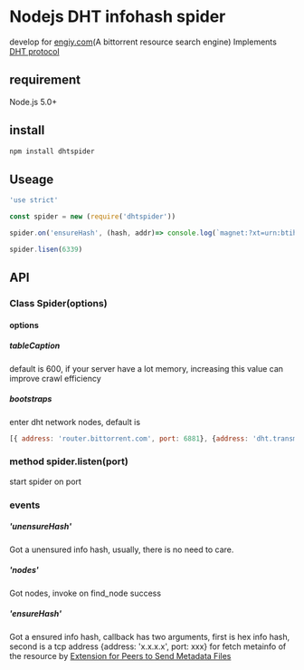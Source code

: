 # Nodejs DHT infohash spider

develop for [engiy.com](http://engiy.com)(A bittorrent resource search engine)
Implements [DHT protocol](http://www.bittorrent.org/beps/bep_0005.html)

## requirement
Node.js 5.0+


## install
```javascript
npm install dhtspider
```


## Useage
```javascript
'use strict'

const spider = new (require('dhtspider'))

spider.on('ensureHash', (hash, addr)=> console.log(`magnet:?xt=urn:btih:${hash}`))

spider.lisen(6339)
```

## API
### Class Spider(options)
#### options
##### tableCaption
default is 600, if your server have a lot memory, increasing this value can improve crawl efficiency
##### bootstraps
enter dht network nodes, default is
```javascript
[{ address: 'router.bittorrent.com', port: 6881}, {address: 'dht.transmissionbt.com',port: 6881}]
```

### method spider.listen(port)
start spider on port 

### events
##### 'unensureHash'
Got a unensured info hash, usually, there is no need to care.
##### 'nodes'
Got nodes, invoke on find_node success
##### 'ensureHash'
Got a ensured info hash, callback has two arguments, first is hex info hash, second is a tcp address {address: 'x.x.x.x', port: xxx} for fetch metainfo of the resource by [Extension for Peers to Send Metadata Files](http://www.bittorrent.org/beps/bep_0009.html)



